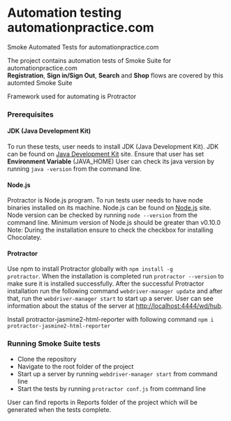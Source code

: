 # Automation testing automationpractice.com
Smoke Automated Tests for automationpractice.com

The project contains automation tests of Smoke Suite for automationpractice.com <br>
<b>Registration</b>, <b>Sign in/Sign Out</b>, <b>Search</b> and <b>Shop</b> flows are covered by this automted Smoke Suite

Framework used for automating is Protractor

<h3>Prerequisites</h3>

<h4>JDK (Java Development Kit)</h4>
To run these tests, user needs to install JDK (Java Development Kit). JDK can be found on <a href="http://www.oracle.com/technetwork/java/javase/downloads/index.html">Java Development Kit</a> site. Ensure that user has set <b>Environment Variable</b> (JAVA_HOME)
User can check its java version by running <code>java -version</code> from the command line.

<h4>Node.js</h4>
Protractor is Node.js program. To run tests user needs to have node binaries installed on its machine. Node.js can be found on <a href="https://nodejs.org/en/download/">Node.js</a> site. Node version can be checked by running <code>node --version</code> from the command line. Minimum version of Node.js should be greater than v0.10.0
Note: During the installation ensure to check the checkbox for installing Chocolatey. 
 
<h4>Protractor</h4>

Use npm to install Protractor globally with <code>npm install -g protractor</code>. When the installation is completed run <code>protractor --version</code> to make sure it is installed successfully. 
After the successful Protractor installation run the following command <code>webdriver-manager update</code> and after that, run the <code>webdriver-manager start</code> to start up a server. User can see information about the status of the server at <a href="http://localhost:4444/wd/hub">http://localhost:4444/wd/hub</a>.

Install protractor-jasmine2-html-reporter with following command <code>npm i protractor-jasmine2-html-reporter</code>

<h3> Running Smoke Suite tests</h3>
<ul>
    <li>Clone the repository</li>
    <li>Navigate to the root folder of the project</li>
    <li>Start up a server by running <code>webdriver-manager start</code> from command line</li>
    <li>Start the tests by running <code>protractor conf.js</code> from command line</li>
</ul>

User can find reports in Reports folder of the project which will be generated when the tests complete.
  

